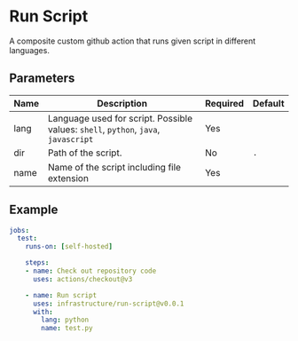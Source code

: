 # Run Script

A composite custom github action that runs given script in different languages.

## Parameters

| Name          | Description                                        | Required | Default         |
|---------------|----------------------------------------------------|----------|-----------------|
| lang          | Language used for script. Possible values: `shell`, `python`, `java`, `javascript` | Yes      |                 |
| dir           | Path of the script.                                | No       | `.`             |
| name          | Name of the script including file extension        | Yes      |                 |

## Example

```yaml
jobs:
  test:
    runs-on: [self-hosted]

    steps:
    - name: Check out repository code
      uses: actions/checkout@v3

    - name: Run script
      uses: infrastructure/run-script@v0.0.1
      with:
        lang: python
        name: test.py
```
